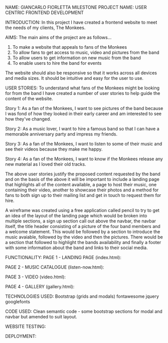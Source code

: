 NAME:  GIANCARLO FIORLETTA
MILESTONE PROJECT NAME:  USER CENTRIC FRONTEND DEVELOPMENT

INTRODUCTION:
In this project I have created a frontend website to meet the needs of my clients, The Monkees.

AIMS:
The main aims of the project are as follows...

1)  To make a website that appeals to fans of the Monkees 
2)  To allow fans to get access to music, video and pictures from the band
3)  To allow users to get information on new music from the band
4)  To enable users to hire the band for events

The website should also be responsive so that it works across all devices and media sizes.  It should be intuitive and easy for the user to use.

USER STORIES:
To understand what fans of the Monkees might be looking for from the band I have created a number of user stories to help guide the content of the website.

Story 1:  As a fan of the Monkees, I want to see pictures of the band because I was fond of how they looked in their early career and am interested 
to see how they've changed.

Story 2: As a music lover, I want to hire a famous band so that I can have a memorable anniversary party and impress my friends.

Story 3:  As a fan of the Monkees, I want to listen to some of their music and see their videos because they make me happy.

Story 4:  As a fan of the Monkees, I want to know if the Monkees release any new material as I loved their old tracks.

The above user stories justify the proposed content requested by the band and on the basis of the above it will be important to include a
landing page that highlights all of the content available, a page to host their music, one containing their video, another to showcase their
photos and a method for fans to both sign up to their mailing list and get in touch to request them for hire.

A wireframe was created using a free application called pencil to try to get an idea of the layout of the landing page which would be broken into 
multiple sections, a sign up section call out above the navbar, the navbar itself, the title header consisting of a picture of the four band members and 
a welcome statement.  This would be followed by a section to introduce the music avaiable, followed by the video and then the pictures.  There would be a
section that followed to highlight the bands availability and finally a footer with some information about the band and links to their social media.

FUNCTIONALITY:
PAGE 1 - LANDING PAGE (index.html):

PAGE 2 - MUSIC CATALOGUE (listen-now.html):

PAGE 3 - VIDEO (video.html):

PAGE 4 - GALLERY (gallery.html):

TECHNOLOGIES USED:
Bootstrap (grids and modals) fontawesome jquery googlefonts

CODE USED:
Clean semantic code - some bootstrap sections for modal and navbar but amended to suit layout.

WEBSITE TESTING:

DEPLOYMENT:  


